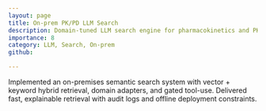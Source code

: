 ```yaml
---
layout: page
title: On-prem PK/PD LLM Search
description: Domain-tuned LLM search engine for pharmacokinetics and PK/PD data retrieval.
importance: 8
category: LLM, Search, On-prem
github:

---
```


Implemented an on-premises semantic search system with vector + keyword hybrid retrieval, domain adapters, and gated tool-use. Delivered fast, explainable retrieval with audit logs and offline deployment constraints.
